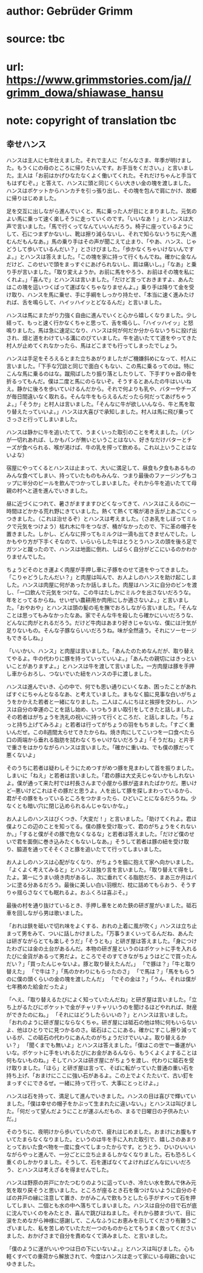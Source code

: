 # author: Gebrüder Grimm
# source: tbc
# url: https://www.grimmstories.com/ja//grimm_dowa/shiawase_hansu
# note: copyright of translation tbc

## 幸せハンス 

ハンスは主人に七年仕えました。それで主人に「だんなさま、年季が明けました。もうくにの母のところに帰りたいんです。お手当をください。」と言いました。主人は「お前はかげひなたなくよく働いてくれた。それだけちゃんと手当てもはずむぞ。」と答えて、ハンスに頭と同じくらい大きい金の塊を渡しました。ハンスはポケットからハンカチを引っ張り出し、その塊を包んで肩にかけ、故郷に帰りはじめました。

足を交互に出しながら進んでいくと、馬に乗った人が目にとまりました。元気のよい馬に乗って速く楽しそうに走っていくのです。「いいなあ！」とハンスは大声で言いました。「馬で行くってなんていいんだろう。椅子に座っているようにして、石につまずかないし、靴は擦り減らないし、それで知らないうちに先へ進むんだもんなあ。」馬の乗り手はその声が聞こえて止まり、「やあ、ハンス、じゃどうして歩いているんだい？」とさけびました。「歩かなくちゃいけないんですよ。」とハンスは答えました。「この塊を家に持って行くもんでね。確かに金なんだけど、このせいで頭をまっすぐにあげられないし、肩は痛いし。」「なあ」と乗り手が言いました。「取り変えようか。お前に馬をやろう、お前はその塊を私にくれよ。」「喜んで」とハンスは言いました。「だけど言っておきますよ、あんたはこの塊を這いつくばって運ばなくちゃなりませんよ。」乗り手は降りて金を受け取り、ハンスを馬に乗せ、手に手綱をしっかり持たせ、「本当に速く進みたければ、舌を鳴らして、ハイッハイッとどなるんだ」と言いました。

ハンスは馬にまたがり力強く自由に進んでいくと心から嬉しくなりました。少し経って、もっと速く行かなくちゃと思って、舌を鳴らし、「ハイッハイッ」と怒鳴りました。馬は急に速足になり、ハンスは何が何だか分からないうちに投げ出され、畑と道をわけている溝にのびていました。牛を追いたてて道をやってきた村人が止めてくれなかったら、馬はどこまでも行ってしまったでしょう。

ハンスは手足をそろえるとまた立ちあがりましたがご機嫌斜めになって、村人に言いました。「下手な冗談と同じで面白くもない、この馬に乗るってのは。特にこんな馬に乗るのはな。蹴飛ばしたり振り落としたりして、下手すりゃ首の骨を折るってもんだ。僕は二度と馬にのらないぞ。そうするとあんたの牛はいいねえ。静かに後ろを歩いていけるんだから。それで何よりも乳や、バターやチーズが毎日間違いなく取れる。そんな牛をもらえるんだったら何だってあげちゃうよ。」「そうか」と村人は言いました。「そんなに牛が欲しいんなら、牛と馬を取り替えたっていいよ。」ハンスは大喜びで承知しました。村人は馬に飛び乗ってさっさと行ってしまいました。

ハンスは静かに牛を追いたてて、うまくいった取引のことを考えました。（パンが一切れあれば、しかもパンが無いということはない、好きなだけバターとチーズが食べられる、喉が渇けば、牛の乳を搾って飲める。これ以上いうことはないよな）

宿屋にやってくるとハンスは止まって、大いに満足して、昼食も夕食もあるものみんな食べてしまい、持っていたものもみんな、つまり最後のファージングもコップに半分のビールを飲んでつかってしまいました。それから牛を追いたてて母親の村へと道を進んでいきました。

昼に近づくにつれて、暑さがますますひどくなってきて、ハンスはこえるのに一時間ほどかかる荒れ野にきていました。熱くて熱くて喉が渇き舌が上あごにくっつきました。（これは治せるぞ）とハンスは考えました。（さあ乳をしぼってミルクで元気をつけよう）枯れ木に牛をつなぎ、桶がなかったので、下に革の帽子を置きました。しかし、どんなに搾ってもミルクは一滴も出てきませんでした。しかもやり方が下手くそなので、いらいらした牛はとうとうハンスの頭を後ろ足でガツンと蹴ったので、ハンスは地面に倒れ、しばらく自分がどこにいるのかわかりませんでした。

ちょうどそのとき運よく肉屋が手押し車に子豚をのせて道をやってきました。「こりゃどうしたんだい？」と肉屋は叫んで、お人よしのハンスを助け起こしました。ハンスは肉屋に何があったか話しました。肉屋はハンスに自分のビンを渡し、「一口飲んで元気をつけな。この牛はたしかにミルクを出さないだろうな。年をとってるからね。せいぜい農耕用か肉用にしか適さないよ。」と言いました。「おやおや」とハンスは頭の髪の毛を撫でおろしながら言いました。「そんなことは思ってもみなかったなあ。家でそんな牛を殺したら確かにいいだろうな、どんなに肉がとれるだろう。だけど牛肉はあまり好きじゃないな、僕には汁気が足りないもの。そんな子豚ならいいだろうね。味が全然違う。それにソーセージもできるしね。」

「いいかい、ハンス」と肉屋は言いました。「あんたのためなんだが、取り替えてやるよ。牛の代わりに豚を持っていっていいよ。」「あんたの親切にはきっといいことがありますよ。」とハンスは牛を渡して言いました。一方肉屋は豚を手押し車からおろし、つないでいた紐をハンスの手に渡しました。

ハンスは進んでいき、心の中で、何でも思い通りにいくなあ、困ったことがあればすぐにちゃんとなるなあ、と考えていました。まもなく脇に見事な白いがちょうをかかえた若者と一緒になりました。二人はこんにちはと挨拶を交わし、ハンスは自分の幸運のことを話し始め、いつもうまい取引をしてきたと話しました。その若者はがちょうを洗礼の祝いに持って行くところだ、と話しました。「ちょっと持ち上げてみろよ」と若者は行ってがちょうの羽をもちました。「すごく重いんだぜ。この8週間太らせてきたからね。焼き肉にしてこいつを一口食べたら口の両端から垂れる脂肪を拭わなくちゃいけないだろうよ」「そうだね」と片手で重さをはかりながらハンスは言いました。「確かに重いね、でも僕の豚だって悪くないよ」

そのうちに若者は疑わしそうにためつすがめつ豚を見まわして首を振りました。しまいに「ねえ」と若者は言いました。「君の豚は大丈夫じゃないかもしれないよ。僕が通って来た村では村長さんまで小屋から豚が盗まれたばかりだ。悪いけど‐‐悪いけどこれはその豚だと思うよ。人を出して豚を探しまわっているから、君がその豚をもっているところをつかまったら、ひどいことになるだろうね。少なくとも暗い穴に閉じ込められるんじゃないかな。」

お人よしのハンスはびくつき、「大変だ！」と言いました。「助けてくれよ。君は僕よりこの辺のことを知ってる。僕の豚を受け取って、君のがちょうをくれないか。」「すると僕がその豚で危なくなるな」と若者は答えました。「だけど僕のせいで君を面倒に巻き込みたくもないしなあ。」そうして若者は豚の紐を受け取り、脇道を通ってそそくさと豚を追いたてて行ってしまいました。

お人よしのハンスは心配がなくなり、がちょうを脇に抱えて家へ向かいました。「よくよく考えてみると」とハンスは独り言を言いました。「取り替えて得をしたよ。第一にうまい焼き肉があるし、次に垂れてくる脂肪だろ、まあ三か月はパンに塗る分あるだろう。最後に美しい白い羽根だ、枕に詰めてもらおう、そうすりゃ揺らさなくても眠れるよ。おふくろは喜ぶそ。」

最後の村を通り抜けているとき、手押し車をとめた鋏の研ぎ屋がいました。砥石車を回しながら男は歌いました。

「おれは鋏を砥いで切れ味をよくする、おれの上着に風が吹く」ハンスは立ち止まって男をみて、ついに話しかけました。「万事うまくいってるんだね、あんたは研ぎながらとても楽しそうだ」「そうとも」と研ぎ屋は答えました。「身につけたわざには金の土台があるんだ。本物の研ぎ屋というのはポケットに手を入れるたびに金貨があるって男だよ。ところでそのすてきながちょうはどこで買ったんだい？」「買ったんじゃないよ。豚と取り替えたんだ。」
「で豚は？」「牛と取り替えた」
「で牛は？」「馬のかわりにもらったのさ」
「で馬は？」「馬をもらうのに僕の頭くらいの金の塊を渡したんだ」
「でその金は？」「うん、それは僕が七年務めた給金だったよ」

「へえ、「取り替えるたびによく知っていたんだね」と研ぎ屋は言いました。「立ち上がるたびにポケットで金がチャリチャリいうのを聞けるほどやれれば、財産ができたのにね。」
「それにはどうしたらいいの？」とハンスは言いました。「おれのように研ぎ屋にならなくちゃ。研ぎ屋には砥石の他は特に何もいらないよ、他はひとりでに見つかるのさ。砥石はここにある。確かにすこし擦り減っているが、この砥石の代わりにあんたのがちょうだけでいいよ。取り替えるかい？」
「聞くまでも無いよ」とハンスは答えました。「僕はこの世で一番運がいいな。ポケットに手をいれるたびにお金があるんなら、もうくよくよすることは何もないものね。」そしてハンスは研ぎ屋にがちょうを渡し、代わりに砥石を受け取りました。「ほら」と研ぎ屋は言って、そばに転がっていた普通の重い石を持ち上げ、「おまけにここに強い石があるよ。この上でよくたたいて、古い釘をまっすぐにできるぜ。一緒に持って行って、大事にとっとけよ。」

ハンスは石を持って、満足して進んでいきました。ハンスの目は喜びで輝いていました。「僕は幸せの帽子をかぶって生まれたに違いない。」とハンスは叫びました。「何だって望んだようにことが運ぶんだもの、まるで日曜日の子供みたいだ。」

そのうちに、夜明けから歩いていたので、疲れはじめました。おまけにお腹もすいてたまらなくなりました。というのは牛を手に入れた取引で、嬉しさのあまりとっておいた食べ物を一度に食べてしまったからです。とうとう、ひいひいいいながらやっと進んで、一分ごとに立ち止まるしかなくなりました。石も恐ろしく重くのしかかりました。そうして、石を運ばなくてよければどんなにいいだろう、とハンスは考えざるを得ませんでした。

ハンスは野原の井戸にかたつむりのように這っていき、冷たい水を飲んで休み元気を取り戻そうと思いました。ところが座るとき石を傷つけないように自分のそばの井戸の縁に注意して置き、かがみこんで飲もうとしたら手がすべって石を押してしまい、二個とも水の中へ落ちてしまいました。ハンスは自分の目で石が底に沈んでいくのをみたとき、喜んで跳びはねました。それから膝まづいて、目に涙をためながら神様に感謝して、こんなふうにお恵みを示してくださり有難うございました、私を苦しめていたただ一つのものからとてもうまく救ってくださいました、おかげさまで自分を責めなくて済みました、と言いました。

「僕のように運がいいやつは日の下にいないよ。」とハンスは叫びました。心も軽くすべての重荷から解放されて、今度はハンスは走って家にいる母親に会いにゆきました。
